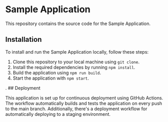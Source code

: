 # Sample Application

This repository contains the source code for the Sample Application.

## Installation

To install and run the Sample Application locally, follow these steps:

1. Clone this repository to your local machine using `git clone`.
2. Install the required dependencies by running `npm install`.
3. Build the application using `npm run build`.
4. Start the application with `npm start`.

. ## Deployment

This application is set up for continuous deployment using GitHub Actions. The workflow automatically builds and tests the application on every push to the main branch. Additionally, there's a deployment workflow for automatically deploying to a staging environment.





